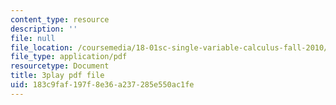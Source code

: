 ```yaml
---
content_type: resource
description: ''
file: null
file_location: /coursemedia/18-01sc-single-variable-calculus-fall-2010/183c9faf197f8e36a237285e550ac1fe_kCPVBl953eY.pdf
file_type: application/pdf
resourcetype: Document
title: 3play pdf file
uid: 183c9faf-197f-8e36-a237-285e550ac1fe
---
```

